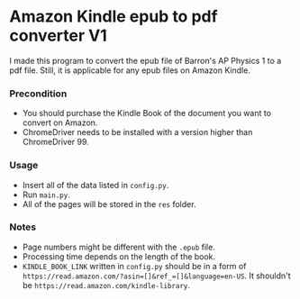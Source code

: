 # Amazon Kindle epub to pdf converter V1
I made this program to convert the epub file of Barron's AP Physics 1 to a pdf file. Still, it is applicable for any epub files on Amazon Kindle.

### Precondition
- You should purchase the Kindle Book of the document you want to convert on Amazon.
- ChromeDriver needs to be installed with a version higher than ChromeDriver 99.

### Usage
- Insert all of the data listed in ```config.py```.
- Run ```main.py```.
- All of the pages will be stored in the ```res``` folder.

### Notes
- Page numbers might be different with the ```.epub``` file.
- Processing time depends on the length of the book.
- ```KINDLE_BOOK_LINK``` written in ```config.py``` should be in a form of ```https://read.amazon.com/?asin=[]&ref_=[]&language=en-US```. It shouldn't be ```https://read.amazon.com/kindle-library```.
